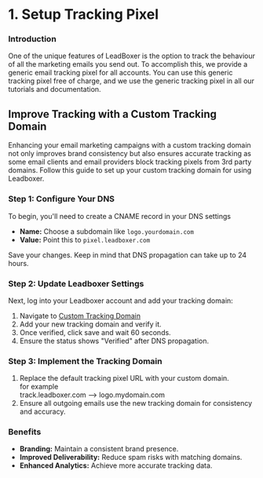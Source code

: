 # 1. Setup Tracking Pixel

### Introduction

One of the unique features of LeadBoxer is the option to track the behaviour of all the marketing emails you send out. To accomplish this, we provide a generic email tracking pixel for all accounts. You can use this generic tracking pixel free of charge, and we use the generic tracking pixel in all our tutorials and documentation.&#x20;

## Improve Tracking with a Custom Tracking Domain

Enhancing your email marketing campaigns with a custom tracking domain not only improves brand consistency but also ensures accurate tracking as some email clients and email providers block tracking pixels from 3rd party domains. Follow this guide to set up your custom tracking domain for using Leadboxer.

### Step 1: Configure Your DNS

To begin, you'll need to create a CNAME record in your DNS settings

* **Name:** Choose a subdomain like `logo.yourdomain.com`
* **Value:** Point this to `pixel.leadboxer.com`

Save your changes. Keep in mind that DNS propagation can take up to 24 hours.

### Step 2: Update Leadboxer Settings

Next, log into your Leadboxer account and add your tracking domain:

1. Navigate to [Custom Tracking Domain](https://app.leadboxer.com/integrations-connectors/email/custom-tracking-domain)
2. Add your new tracking domain and verify it.
3. Once verified, click save and wait 60 seconds.
4. Ensure the status shows "Verified" after DNS propagation.

### Step 3: Implement the Tracking Domain

1. Replace the default tracking pixel URL with your custom domain.\
   for example\
   track.leadboxer.com --> logo.mydomain.com
2. Ensure all outgoing emails use the new tracking domain for consistency and accuracy.

### Benefits

* **Branding:** Maintain a consistent brand presence.
* **Improved Deliverability:** Reduce spam risks with matching domains.
* **Enhanced Analytics:** Achieve more accurate tracking data.
